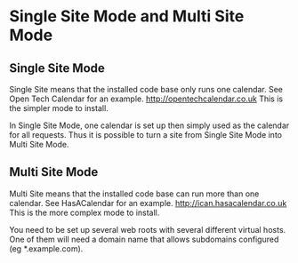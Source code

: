 # Single Site Mode and Multi Site Mode

## Single Site Mode

Single Site means that the installed code base only runs one calendar. 
See Open Tech Calendar for an example. http://opentechcalendar.co.uk
This is the simpler mode to install.

In Single Site Mode, one calendar is set up then simply used as the calendar for all requests.
Thus it is possible to turn a site from Single Site Mode into Multi Site Mode.

## Multi Site Mode

Multi Site means that the installed code base can run more than one calendar. 
See HasACalendar for an example. http://ican.hasacalendar.co.uk
This is the more complex mode to install.

You need to be set up several web roots with several different virtual hosts. 
One of them will need a domain name that allows subdomains configured (eg *.example.com).


